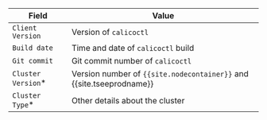 | Field               | Value                                                            |
| ------------------- | ---------------------------------------------------------------- |
| `Client Version`    | Version of `calicoctl`                                           |
| `Build date`        | Time and date of `calicoctl` build                               |
| `Git commit`        | Git commit number of `calicoctl`                                 |
| `Cluster Version`\* | Version number of `{{site.nodecontainer}}` and {{site.tseeprodname}} |
| `Cluster Type`\*    | Other details about the cluster                                  |
